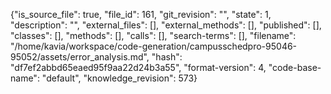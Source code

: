 {"is_source_file": true, "file_id": 161, "git_revision": "", "state": 1, "description": "", "external_files": [], "external_methods": [], "published": [], "classes": [], "methods": [], "calls": [], "search-terms": [], "filename": "/home/kavia/workspace/code-generation/campusschedpro-95046-95052/assets/error_analysis.md", "hash": "df7ef2abbd65eaed95f9aa22d24b3a55", "format-version": 4, "code-base-name": "default", "knowledge_revision": 573}